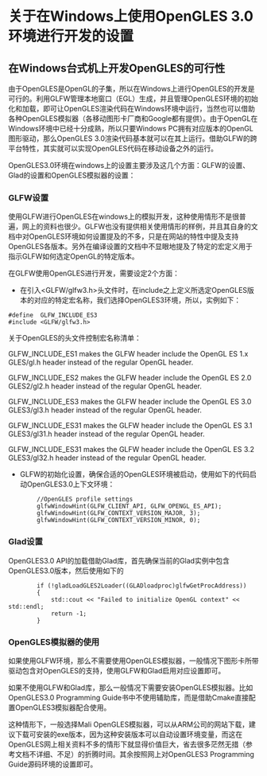 # 关于在Windows上使用OpenGLES 3.0环境进行开发的设置

## 在Windows台式机上开发OpenGLES的可行性
由于OpenGLES是OpenGL的子集，所以在Windows上进行OpenGLES的开发是可行的。利用GLFW管理本地窗口（EGL）生成，并且管理OpenGLES环境的初始化和加载，即可让OpenGLES渲染代码在Windows环境中运行，当然也可以借助各种OpenGLES模拟器（各移动图形卡厂商和Google都有提供）。由于OpenGL在Windows环境中已经十分成熟，所以只要Windows PC拥有对应版本的OpenGL图形驱动，那么OpenGLES 3.0渲染代码基本就可以在其上运行。借助GLFW的跨平台特性，其实就可以实现OpenGLES代码在移动设备之外的运行。

OpenGLES3.0环境在windows上的设置主要涉及这几个方面：GLFW的设置、Glad的设置和OpenGLES模拟器的设置：

### GLFW设置
使用GLFW进行OpenGLES在windows上的模拟开发，这种使用情形不是很普遍，网上的资料也很少。GLFW也没有提供相关使用情形的样例，并且其自身的文档中对OpenGLES环境如何设置提及的不多，只是在网站的特性中提及支持OpenGLES各版本。另外在编译设置的文档中不显眼地提及了特定的宏定义用于指示GLFW如何选定OpenGL的特定版本。

在GLFW使用OpenGLES进行开发，需要设定2个方面：
* 在引入<GLFW/glfw3.h>头文件时，在include之上定义所选定OpenGLES版本的对应的特定宏名称，我们选择OpenGLES3环境，所以，实例如下：

```
#define  GLFW_INCLUDE_ES3
#include <GLFW/glfw3.h> 
``` 
关于OpenGLES的头文件控制宏名称清单：

GLFW_INCLUDE_ES1 makes the GLFW header include the OpenGL ES 1.x GLES/gl.h header instead of the regular OpenGL header.

GLFW_INCLUDE_ES2 makes the GLFW header include the OpenGL ES 2.0 GLES2/gl2.h header instead of the regular OpenGL header.

GLFW_INCLUDE_ES3 makes the GLFW header include the OpenGL ES 3.0 GLES3/gl3.h header instead of the regular OpenGL header.

GLFW_INCLUDE_ES31 makes the GLFW header include the OpenGL ES 3.1 GLES3/gl31.h header instead of the regular OpenGL header.

GLFW_INCLUDE_ES31 makes the GLFW header include the OpenGL ES 3.2 GLES3/gl32.h header instead of the regular OpenGL header.

* GLFW的初始化设置，确保合适的OpenGLES环境被启动，使用如下的代码启动OpenGLES3.0上下文环境： 	
```
		//OpenGLES profile settings
		glfwWindowHint(GLFW_CLIENT_API, GLFW_OPENGL_ES_API);
		glfwWindowHint(GLFW_CONTEXT_VERSION_MAJOR, 3);                                           
		glfwWindowHint(GLFW_CONTEXT_VERSION_MINOR, 0);
```
	


### Glad设置
OpenGLES3.0 API的加载借助Glad库，首先确保当前的Glad实例中包含OpenGLES3.0版本，然后使用如下的
		
```
		if (!gladLoadGLES2Loader((GLADloadproc)glfwGetProcAddress))
		{
			std::cout << "Failed to initialize OpenGL context" << std::endl;
			return -1;
		}
```

### OpenGLES模拟器的使用
如果使用GLFW环境，那么不需要使用OpenGLES模拟器，一般情况下图形卡所带驱动包含对OpenGLES的支持，使用GLFW和Glad启用对应设置即可。

如果不使用GLFW和Glad库，那么一般情况下需要安装OpenGLES模拟器。比如OpenGLES3.0 Programming Guide书中不使用辅助库，而是借助Cmake直接配置OpenGLES3模拟器配合使用。

这种情形下，一般选择Mali OpenGLES模拟器，可以从ARM公司的网站下载，建议下载可安装的exe版本，因为这种安装版本可以自动设置环境变量，而这在OpenGLES网上相关资料不多的情形下就显得价值巨大，省去很多茫然无措（参考文档不详细、不足）的折腾时间。其余按照网上对OpenGLES3 Programming Guide源码环境的设置即可。

